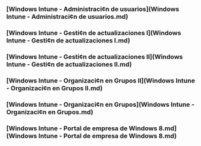### [Windows Intune - Administraci¢n de usuarios](Windows Intune - Administraci¢n de usuarios.md)
### [Windows Intune - Gesti¢n de actualizaciones I](Windows Intune - Gesti¢n de actualizaciones I.md)
### [Windows Intune - Gesti¢n de actualizaciones II](Windows Intune - Gesti¢n de actualizaciones II.md)
### [Windows Intune - Organizaci¢n en Grupos II](Windows Intune - Organizaci¢n en Grupos II.md)
### [Windows Intune - Organizaci¢n en Grupos](Windows Intune - Organizaci¢n en Grupos.md)
### [Windows Intune - Portal de empresa de Windows 8.md](Windows Intune - Portal de empresa de Windows 8.md)
